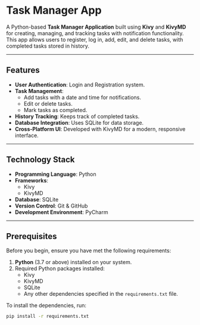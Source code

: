 # Task Manager App

A Python-based **Task Manager Application** built using **Kivy** and **KivyMD** for creating, managing, and tracking tasks with notification functionality. This app allows users to register, log in, add, edit, and delete tasks, with completed tasks stored in history.

---

## Features
- **User Authentication**: Login and Registration system.
- **Task Management**:
  - Add tasks with a date and time for notifications.
  - Edit or delete tasks.
  - Mark tasks as completed.
- **History Tracking**: Keeps track of completed tasks.
- **Database Integration**: Uses SQLite for data storage.
- **Cross-Platform UI**: Developed with KivyMD for a modern, responsive interface.

---

## Technology Stack
- **Programming Language**: Python
- **Frameworks**: 
  - Kivy
  - KivyMD
- **Database**: SQLite
- **Version Control**: Git & GitHub
- **Development Environment**: PyCharm

---

## Prerequisites
Before you begin, ensure you have met the following requirements:
1. **Python** (3.7 or above) installed on your system.
2. Required Python packages installed:
   - Kivy
   - KivyMD
   - SQLite
   - Any other dependencies specified in the `requirements.txt` file.

To install the dependencies, run:
```bash
pip install -r requirements.txt
